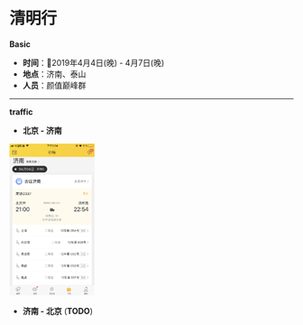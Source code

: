 # 清明行
__Basic__
- __时间__：2019年4月4日(晚) - 4月7日(晚)
- __地点__：济南、泰山
- __人员__：颜值巅峰群

---
__traffic__
- __北京 - 济南__
<!-- ![train](./images/beijing_to_jinan.png) -->
<html>
  <img src="./images/beijing_to_jinan.png" alt="北京 - 济南" style="width: 30%;" />
</html>

- __济南 - 北京__
 (__TODO__) 


